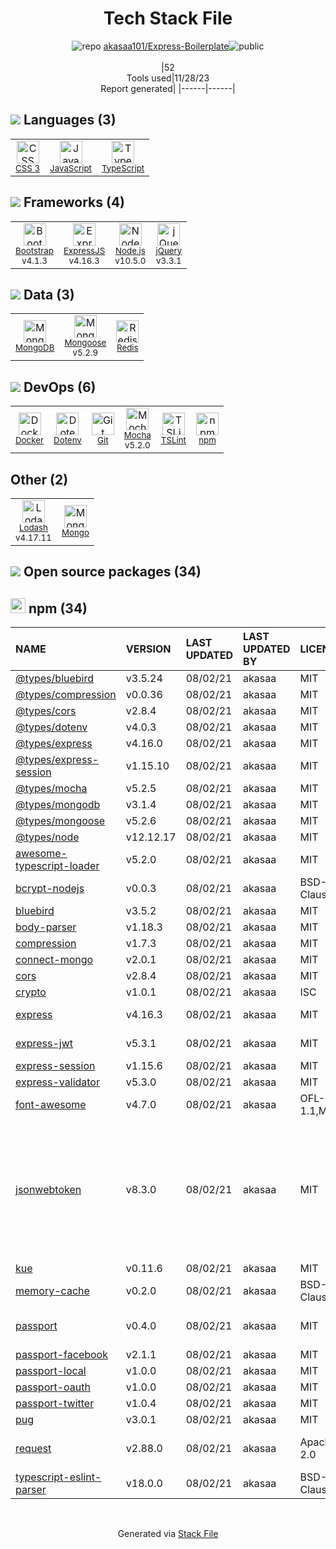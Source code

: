 <!--
&lt;--- Readme.md Snippet without images Start ---&gt;
## Tech Stack
akasaa101/Express-Boilerplate is built on the following main stack:

- [Mocha](http://mochajs.org/) – Javascript Testing Framework
- [Node.js](http://nodejs.org/) – Frameworks (Full Stack)
- [jQuery](http://jquery.com/) – Javascript UI Libraries
- [MongoDB](http://www.mongodb.com/) – Databases
- [Redis](http://redis.io/) – In-Memory Databases
- [Bootstrap](http://getbootstrap.com/) – Front-End Frameworks
- [ExpressJS](http://expressjs.com/) – Microframeworks (Backend)
- [JavaScript](https://developer.mozilla.org/en-US/docs/Web/JavaScript) – Languages
- [Mongoose](http://mongoosejs.com/) – Object Document Mapper (ODM)
- [TypeScript](http://www.typescriptlang.org) – Languages
- [Lodash](https://lodash.com) – Javascript Utilities & Libraries
- [TSLint](https://github.com/palantir/tslint) – Code Review
- [Docker](https://www.docker.com/) – Virtual Machine Platforms & Containers

Full tech stack [here](/techstack.md)

&lt;--- Readme.md Snippet without images End ---&gt;

&lt;--- Readme.md Snippet with images Start ---&gt;
## Tech Stack
akasaa101/Express-Boilerplate is built on the following main stack:

- <img width='25' height='25' src='https://img.stackshare.io/service/832/mocha.png' alt='Mocha'/> [Mocha](http://mochajs.org/) – Javascript Testing Framework
- <img width='25' height='25' src='https://img.stackshare.io/service/1011/n1JRsFeB_400x400.png' alt='Node.js'/> [Node.js](http://nodejs.org/) – Frameworks (Full Stack)
- <img width='25' height='25' src='https://img.stackshare.io/service/1021/lxEKmMnB_400x400.jpg' alt='jQuery'/> [jQuery](http://jquery.com/) – Javascript UI Libraries
- <img width='25' height='25' src='https://img.stackshare.io/service/1030/leaf-360x360.png' alt='MongoDB'/> [MongoDB](http://www.mongodb.com/) – Databases
- <img width='25' height='25' src='https://img.stackshare.io/service/1031/default_cbce472cd134adc6688572f999e9122b9657d4ba.png' alt='Redis'/> [Redis](http://redis.io/) – In-Memory Databases
- <img width='25' height='25' src='https://img.stackshare.io/service/1101/C9QJ7V3X.png' alt='Bootstrap'/> [Bootstrap](http://getbootstrap.com/) – Front-End Frameworks
- <img width='25' height='25' src='https://img.stackshare.io/service/1163/hashtag.png' alt='ExpressJS'/> [ExpressJS](http://expressjs.com/) – Microframeworks (Backend)
- <img width='25' height='25' src='https://img.stackshare.io/service/1209/javascript.jpeg' alt='JavaScript'/> [JavaScript](https://developer.mozilla.org/en-US/docs/Web/JavaScript) – Languages
- <img width='25' height='25' src='https://img.stackshare.io/service/1231/0TXzZU7W_400x400.jpg' alt='Mongoose'/> [Mongoose](http://mongoosejs.com/) – Object Document Mapper (ODM)
- <img width='25' height='25' src='https://img.stackshare.io/service/1612/bynNY5dJ.jpg' alt='TypeScript'/> [TypeScript](http://www.typescriptlang.org) – Languages
- <img width='25' height='25' src='https://img.stackshare.io/service/2438/lodash.png' alt='Lodash'/> [Lodash](https://lodash.com) – Javascript Utilities & Libraries
- <img width='25' height='25' src='https://img.stackshare.io/service/5561/303157.png' alt='TSLint'/> [TSLint](https://github.com/palantir/tslint) – Code Review
- <img width='25' height='25' src='https://img.stackshare.io/service/586/n4u37v9t_400x400.png' alt='Docker'/> [Docker](https://www.docker.com/) – Virtual Machine Platforms & Containers

Full tech stack [here](/techstack.md)

&lt;--- Readme.md Snippet with images End ---&gt;
-->
<div align="center">

# Tech Stack File
![](https://img.stackshare.io/repo.svg "repo") [akasaa101/Express-Boilerplate](https://github.com/akasaa101/Express-Boilerplate)![](https://img.stackshare.io/public_badge.svg "public")
<br/><br/>
|52<br/>Tools used|11/28/23 <br/>Report generated|
|------|------|
</div>

## <img src='https://img.stackshare.io/languages.svg'/> Languages (3)
<table><tr>
  <td align='center'>
  <img width='36' height='36' src='https://img.stackshare.io/service/6727/css.png' alt='CSS 3'>
  <br>
  <sub><a href="https://developer.mozilla.org/en-US/docs/Web/CSS/CSS3">CSS 3</a></sub>
  <br>
  <sub></sub>
</td>

<td align='center'>
  <img width='36' height='36' src='https://img.stackshare.io/service/1209/javascript.jpeg' alt='JavaScript'>
  <br>
  <sub><a href="https://developer.mozilla.org/en-US/docs/Web/JavaScript">JavaScript</a></sub>
  <br>
  <sub></sub>
</td>

<td align='center'>
  <img width='36' height='36' src='https://img.stackshare.io/service/1612/bynNY5dJ.jpg' alt='TypeScript'>
  <br>
  <sub><a href="http://www.typescriptlang.org">TypeScript</a></sub>
  <br>
  <sub></sub>
</td>

</tr>
</table>

## <img src='https://img.stackshare.io/frameworks.svg'/> Frameworks (4)
<table><tr>
  <td align='center'>
  <img width='36' height='36' src='https://img.stackshare.io/service/1101/C9QJ7V3X.png' alt='Bootstrap'>
  <br>
  <sub><a href="http://getbootstrap.com/">Bootstrap</a></sub>
  <br>
  <sub>v4.1.3</sub>
</td>

<td align='center'>
  <img width='36' height='36' src='https://img.stackshare.io/service/1163/hashtag.png' alt='ExpressJS'>
  <br>
  <sub><a href="http://expressjs.com/">ExpressJS</a></sub>
  <br>
  <sub>v4.16.3</sub>
</td>

<td align='center'>
  <img width='36' height='36' src='https://img.stackshare.io/service/1011/n1JRsFeB_400x400.png' alt='Node.js'>
  <br>
  <sub><a href="http://nodejs.org/">Node.js</a></sub>
  <br>
  <sub>v10.5.0</sub>
</td>

<td align='center'>
  <img width='36' height='36' src='https://img.stackshare.io/service/1021/lxEKmMnB_400x400.jpg' alt='jQuery'>
  <br>
  <sub><a href="http://jquery.com/">jQuery</a></sub>
  <br>
  <sub>v3.3.1</sub>
</td>

</tr>
</table>

## <img src='https://img.stackshare.io/databases.svg'/> Data (3)
<table><tr>
  <td align='center'>
  <img width='36' height='36' src='https://img.stackshare.io/service/1030/leaf-360x360.png' alt='MongoDB'>
  <br>
  <sub><a href="http://www.mongodb.com/">MongoDB</a></sub>
  <br>
  <sub></sub>
</td>

<td align='center'>
  <img width='36' height='36' src='https://img.stackshare.io/service/1231/0TXzZU7W_400x400.jpg' alt='Mongoose'>
  <br>
  <sub><a href="http://mongoosejs.com/">Mongoose</a></sub>
  <br>
  <sub>v5.2.9</sub>
</td>

<td align='center'>
  <img width='36' height='36' src='https://img.stackshare.io/service/1031/default_cbce472cd134adc6688572f999e9122b9657d4ba.png' alt='Redis'>
  <br>
  <sub><a href="http://redis.io/">Redis</a></sub>
  <br>
  <sub></sub>
</td>

</tr>
</table>

## <img src='https://img.stackshare.io/devops.svg'/> DevOps (6)
<table><tr>
  <td align='center'>
  <img width='36' height='36' src='https://img.stackshare.io/service/586/n4u37v9t_400x400.png' alt='Docker'>
  <br>
  <sub><a href="https://www.docker.com/">Docker</a></sub>
  <br>
  <sub></sub>
</td>

<td align='center'>
  <img width='36' height='36' src='https://img.stackshare.io/service/8067/default_90dcb1286af7685c68df319c764b80704df1155b.png' alt='Dotenv'>
  <br>
  <sub><a href="https://github.com/motdotla/dotenv">Dotenv</a></sub>
  <br>
  <sub></sub>
</td>

<td align='center'>
  <img width='36' height='36' src='https://img.stackshare.io/service/1046/git.png' alt='Git'>
  <br>
  <sub><a href="http://git-scm.com/">Git</a></sub>
  <br>
  <sub></sub>
</td>

<td align='center'>
  <img width='36' height='36' src='https://img.stackshare.io/service/832/mocha.png' alt='Mocha'>
  <br>
  <sub><a href="http://mochajs.org/">Mocha</a></sub>
  <br>
  <sub>v5.2.0</sub>
</td>

<td align='center'>
  <img width='36' height='36' src='https://img.stackshare.io/service/5561/303157.png' alt='TSLint'>
  <br>
  <sub><a href="https://github.com/palantir/tslint">TSLint</a></sub>
  <br>
  <sub></sub>
</td>

<td align='center'>
  <img width='36' height='36' src='https://img.stackshare.io/service/1120/lejvzrnlpb308aftn31u.png' alt='npm'>
  <br>
  <sub><a href="https://www.npmjs.com/">npm</a></sub>
  <br>
  <sub></sub>
</td>

</tr>
</table>

## Other (2)
<table><tr>
  <td align='center'>
  <img width='36' height='36' src='https://img.stackshare.io/service/2438/lodash.png' alt='Lodash'>
  <br>
  <sub><a href="https://lodash.com">Lodash</a></sub>
  <br>
  <sub>v4.17.11</sub>
</td>

<td align='center'>
  <img width='36' height='36' src='https://img.stackshare.io/service/3519/3wgIDj3j_normal.png' alt='Mongo'>
  <br>
  <sub><a href="http://wedesignapps.herokuapp.com">Mongo</a></sub>
  <br>
  <sub></sub>
</td>

</tr>
</table>


## <img src='https://img.stackshare.io/group.svg' /> Open source packages (34)</h2>

## <img width='24' height='24' src='https://img.stackshare.io/service/1120/lejvzrnlpb308aftn31u.png'/> npm (34)

|NAME|VERSION|LAST UPDATED|LAST UPDATED BY|LICENSE|VULNERABILITIES|
|:------|:------|:------|:------|:------|:------|
|[@types/bluebird](https://www.npmjs.com/@types/bluebird)|v3.5.24|08/02/21|akasaa |MIT|N/A|
|[@types/compression](https://www.npmjs.com/@types/compression)|v0.0.36|08/02/21|akasaa |MIT|N/A|
|[@types/cors](https://www.npmjs.com/@types/cors)|v2.8.4|08/02/21|akasaa |MIT|N/A|
|[@types/dotenv](https://www.npmjs.com/@types/dotenv)|v4.0.3|08/02/21|akasaa |MIT|N/A|
|[@types/express](https://www.npmjs.com/@types/express)|v4.16.0|08/02/21|akasaa |MIT|N/A|
|[@types/express-session](https://www.npmjs.com/@types/express-session)|v1.15.10|08/02/21|akasaa |MIT|N/A|
|[@types/mocha](https://www.npmjs.com/@types/mocha)|v5.2.5|08/02/21|akasaa |MIT|N/A|
|[@types/mongodb](https://www.npmjs.com/@types/mongodb)|v3.1.4|08/02/21|akasaa |MIT|N/A|
|[@types/mongoose](https://www.npmjs.com/@types/mongoose)|v5.2.6|08/02/21|akasaa |MIT|N/A|
|[@types/node](https://www.npmjs.com/@types/node)|v12.12.17|08/02/21|akasaa |MIT|N/A|
|[awesome-typescript-loader](https://www.npmjs.com/awesome-typescript-loader)|v5.2.0|08/02/21|akasaa |MIT|N/A|
|[bcrypt-nodejs](https://www.npmjs.com/bcrypt-nodejs)|v0.0.3|08/02/21|akasaa |BSD-3-Clause|N/A|
|[bluebird](https://www.npmjs.com/bluebird)|v3.5.2|08/02/21|akasaa |MIT|N/A|
|[body-parser](https://www.npmjs.com/body-parser)|v1.18.3|08/02/21|akasaa |MIT|N/A|
|[compression](https://www.npmjs.com/compression)|v1.7.3|08/02/21|akasaa |MIT|N/A|
|[connect-mongo](https://www.npmjs.com/connect-mongo)|v2.0.1|08/02/21|akasaa |MIT|N/A|
|[cors](https://www.npmjs.com/cors)|v2.8.4|08/02/21|akasaa |MIT|N/A|
|[crypto](https://www.npmjs.com/crypto)|v1.0.1|08/02/21|akasaa |ISC|N/A|
|[express](https://www.npmjs.com/express)|v4.16.3|08/02/21|akasaa |MIT|[CVE-2022-24999](https://github.com/advisories/GHSA-hrpp-h998-j3pp) (High)|
|[express-jwt](https://www.npmjs.com/express-jwt)|v5.3.1|08/02/21|akasaa |MIT|[CVE-2020-15084](https://github.com/advisories/GHSA-6g6m-m6h5-w9gf) (High)|
|[express-session](https://www.npmjs.com/express-session)|v1.15.6|08/02/21|akasaa |MIT|N/A|
|[express-validator](https://www.npmjs.com/express-validator)|v5.3.0|08/02/21|akasaa |MIT|N/A|
|[font-awesome](https://www.npmjs.com/font-awesome)|v4.7.0|08/02/21|akasaa |OFL-1.1,MIT|N/A|
|[jsonwebtoken](https://www.npmjs.com/jsonwebtoken)|v8.3.0|08/02/21|akasaa |MIT|[CVE-2022-23529](https://github.com/advisories/GHSA-27h2-hvpr-p74q) (High)<br/>[CVE-2022-23539](https://github.com/advisories/GHSA-8cf7-32gw-wr33) (Moderate)<br/>[CVE-2022-23540](https://github.com/advisories/GHSA-qwph-4952-7xr6) (Moderate)<br/>[CVE-2022-23541](https://github.com/advisories/GHSA-hjrf-2m68-5959) (Moderate)|
|[kue](https://www.npmjs.com/kue)|v0.11.6|08/02/21|akasaa |MIT|N/A|
|[memory-cache](https://www.npmjs.com/memory-cache)|v0.2.0|08/02/21|akasaa |BSD-2-Clause|N/A|
|[passport](https://www.npmjs.com/passport)|v0.4.0|08/02/21|akasaa |MIT|[CVE-2022-25896](https://github.com/advisories/GHSA-v923-w3x8-wh69) (Moderate)|
|[passport-facebook](https://www.npmjs.com/passport-facebook)|v2.1.1|08/02/21|akasaa |MIT|N/A|
|[passport-local](https://www.npmjs.com/passport-local)|v1.0.0|08/02/21|akasaa |MIT|N/A|
|[passport-oauth](https://www.npmjs.com/passport-oauth)|v1.0.0|08/02/21|akasaa |MIT|N/A|
|[passport-twitter](https://www.npmjs.com/passport-twitter)|v1.0.4|08/02/21|akasaa |MIT|N/A|
|[pug](https://www.npmjs.com/pug)|v3.0.1|08/02/21|akasaa |MIT|N/A|
|[request](https://www.npmjs.com/request)|v2.88.0|08/02/21|akasaa |Apache-2.0|[CVE-2023-28155](https://github.com/advisories/GHSA-p8p7-x288-28g6) (Moderate)|
|[typescript-eslint-parser](https://www.npmjs.com/typescript-eslint-parser)|v18.0.0|08/02/21|akasaa |BSD-2-Clause|N/A|

<br/>
<div align='center'>

Generated via [Stack File](https://github.com/marketplace/stack-file)
